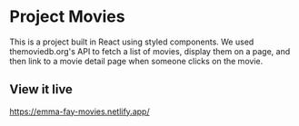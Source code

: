 # Project Movies

This is a project built in React using styled components. 
We used themoviedb.org's API to fetch a list of movies, display them on a page, and then link to a movie detail page when someone clicks on the movie.

## View it live

https://emma-fay-movies.netlify.app/